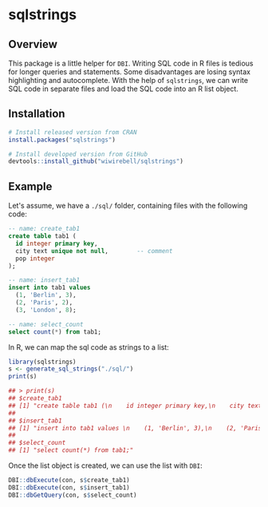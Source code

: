 # sqlstrings

<!-- badges: start -->
<!-- badges: end -->

## Overview

This package is a little helper for `DBI`. Writing SQL code in R files is tedious for longer queries and statements. Some disadvantages are losing syntax highlighting and autocomplete. With the help of `sqlstrings`, we can write SQL code in separate files and load the SQL code into an R list object. 

## Installation

``` r
# Install released version from CRAN
install.packages("sqlstrings")

# Install developed version from GitHub
devtools::install_github("wiwirebell/sqlstrings")
```

## Example

Let's assume, we have a `./sql/` folder, containing files with the following code: 

```sql
-- name: create_tab1
create table tab1 (
  id integer primary key,
  city text unique not null,        -- comment
  pop integer
);

-- name: insert_tab1
insert into tab1 values 
  (1, 'Berlin', 3),
  (2, 'Paris', 2),
  (3, 'London', 8);

-- name: select_count
select count(*) from tab1;
```

In R, we can map the sql code as strings to a list:

```r
library(sqlstrings)
s <- generate_sql_strings("./sql/")
print(s)

## > print(s)
## $create_tab1
## [1] "create table tab1 (\n    id integer primary key,\n    city text unique not null,        -- comment\n    pop integer\n  );"
## 
## $insert_tab1
## [1] "insert into tab1 values \n    (1, 'Berlin', 3),\n    (2, 'Paris', 2),\n    (3, 'London', 8);"
## 
## $select_count
## [1] "select count(*) from tab1;"
```

Once the list object is created, we can use the list with `DBI`:

```r
DBI::dbExecute(con, s$create_tab1)
DBI::dbExecute(con, s$insert_tab1)
DBI::dbGetQuery(con, s$select_count)
```
